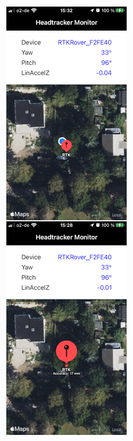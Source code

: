 
![alt-text-1](./Screenshots/HeadtrackerMonitor1.png "CoreLocation user position & realtime-kinematics rover position")
![alt-text-2](./Screenshots/HeadtrackerMonitor2.png "RTK rover accuracy as subtitle on touch at the annotation")

<!--![plot](./Screenshots/HeadtrackerMonitor1.png)-->
<!--![plot](./Screenshots/HeadtrackerMonitor2.png)-->

<picture>
  <source media="(prefers-color-scheme: dark)" srcset="./Screenshots/HeadtrackerMonitor1.png">
  <source media="(prefers-color-scheme: light)" srcset="./Screenshots/HeadtrackerMonitor1.png">
</picture>


